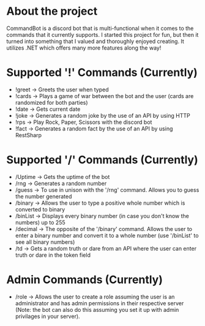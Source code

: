 # About the project

CommandBot is a discord bot that is multi-functional when it comes to the commands that it currently supports. I started this project for fun, but then it turned into something that I valued and thoroughly enjoyed creating. It utilizes .NET which offers many more features along the way!

# Supported '!' Commands (Currently)
* !greet -> Greets the user when typed
* !cards -> Plays a game of war between the bot and the user (cards are randomized for both parties)
* !date -> Gets current date
* !joke -> Generates a random joke by the use of an API by using HTTP
* !rps -> Play Rock, Paper, Scissors with the discord bot
* !fact -> Generates a random fact by the use of an API by using RestSharp

# Supported '/' Commands (Currently)
* /Uptime -> Gets the uptime of the bot
* /rng -> Generates a random number
* /guess -> To use in unison with the '/rng' command. Allows you to guess the number generated
* /binary -> Allows the user to type a positive whole number which is converted to binary
* /binList -> Displays every binary number (in case you don't know the numbers) up to 255
* /decimal -> The opposite of the '/binary' command. Allows the user to enter a binary number and convert it to a whole number (use '/binList' to see all binary numbers)
* /td -> Gets a random truth or dare from an API where the user can enter truth or dare in the token field

# Admin Commands (Currently)
* /role -> Allows the user to create a role assuming the user is an administrator and has admin permissions in their respective server (Note: the bot can also do this assuming you set it up with admin privilages in your server).
